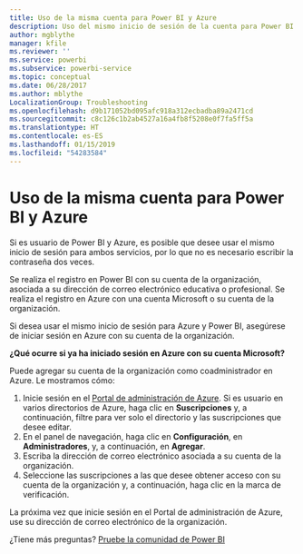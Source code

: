 ```yaml
---
title: Uso de la misma cuenta para Power BI y Azure
description: Uso del mismo inicio de sesión de la cuenta para Power BI y Azure
author: mgblythe
manager: kfile
ms.reviewer: ''
ms.service: powerbi
ms.subservice: powerbi-service
ms.topic: conceptual
ms.date: 06/28/2017
ms.author: mblythe
LocalizationGroup: Troubleshooting
ms.openlocfilehash: d9b171052bd095afc918a312ecbadba89a2471cd
ms.sourcegitcommit: c8c126c1b2ab4527a16a4fb8f5208e0f7fa5ff5a
ms.translationtype: HT
ms.contentlocale: es-ES
ms.lasthandoff: 01/15/2019
ms.locfileid: "54283584"
---
```

# <a name="using-the-same-account-for-power-bi-and-azure"></a>Uso de la misma cuenta para Power BI y Azure
Si es usuario de Power BI y Azure, es posible que desee usar el mismo inicio de sesión para ambos servicios, por lo que no es necesario escribir la contraseña dos veces.

Se realiza el registro en Power BI con su cuenta de la organización, asociada a su dirección de correo electrónico educativa o profesional.  Se realiza el registro en Azure con una cuenta Microsoft o su cuenta de la organización.

Si desea usar el mismo inicio de sesión para Azure y Power BI, asegúrese de iniciar sesión en Azure con su cuenta de la organización.

**¿Qué ocurre si ya ha iniciado sesión en Azure con su cuenta Microsoft?**

Puede agregar su cuenta de la organización como coadministrador en Azure.  Le mostramos cómo:

1. Inicie sesión en el [Portal de administración de Azure](http://manage.windowsazure.com/). Si es usuario en varios directorios de Azure, haga clic en **Suscripciones** y, a continuación, filtre para ver solo el directorio y las suscripciones que desee editar.
2. En el panel de navegación, haga clic en **Configuración**, en **Administradores**, y, a continuación, en **Agregar**.
3. Escriba la dirección de correo electrónico asociada a su cuenta de la organización.
4. Seleccione las suscripciones a las que desee obtener acceso con su cuenta de la organización y, a continuación, haga clic en la marca de verificación.

La próxima vez que inicie sesión en el Portal de administración de Azure, use su dirección de correo electrónico de la organización.

¿Tiene más preguntas? [Pruebe la comunidad de Power BI](http://community.powerbi.com/)

